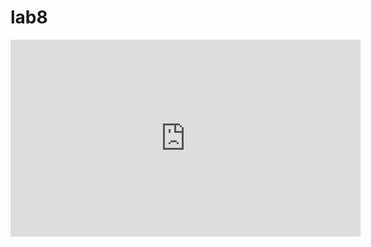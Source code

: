 # lab8 
<iframe width="560" height="315" src="https://www.youtube.com/embed/CuH3tJPiP-U" frameborder="0" allowfullscreen></iframe>
